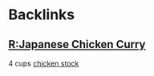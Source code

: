 
# Backlinks
## [R:Japanese Chicken Curry](<R:Japanese Chicken Curry.md>)
4 cups [chicken stock](<chicken stock.md>)

